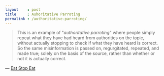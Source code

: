 ```yaml
---
layout    : post
title     : Auhoritative Parroting
permalink : /authoritative-parroting/
---
```



> This is an example of "_authoritative parroting_" where people simply repeat
> what they have had heard from authorities on the topic, without actually
> stopping to check if what they have heard is correct. So the same
> misinformation is passed on, regurgitated, repeated, and made true; solely on
> the basis of the source, rather than whether or not it is actually correct.

&mdash; [Eat Stop Eat](https://www.goodreads.com/book/show/7529642-eat-stop-eat)
